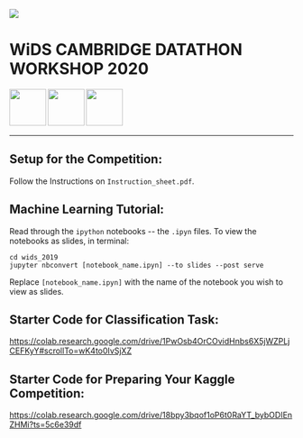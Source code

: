 ![](https://drive.google.com/uc?export=view&id=1jTMwxRlcUKSE57wnAE4ZT5Z_C8wL1vBC)

# WiDS CAMBRIDGE DATATHON WORKSHOP 2020

<img src="https://drive.google.com/uc?export=view&id=1l4iYE3dPwszuz8Bg8ZVNqt8n3PEGwvAP" height=65px align='left'>
<img src="https://drive.google.com/uc?export=view&id=1quSTLcH9v-_JxMgHRLxCZnlEfPXDx_lP" height=65px align='left'>
<img src="https://drive.google.com/uc?export=view&id=1as5kaUFRlDkvVLVPuf7WeHg8FkbHqIZF" height=65px align='left'>

<br/>
<br/>
<br/>
<br/>

---

## Setup for the Competition:
Follow the Instructions on `Instruction_sheet.pdf`.

## Machine Learning Tutorial:
Read through the `ipython` notebooks -- the `.ipyn` files.
To view the notebooks as slides, in terminal:
```
cd wids_2019
jupyter nbconvert [notebook_name.ipyn] --to slides --post serve
```
Replace `[notebook_name.ipyn]` with the name of the notebook you wish to view as slides.


## Starter Code for Classification Task:
https://colab.research.google.com/drive/1PwOsb4OrCOvidHnbs6X5jWZPLjCEFKyY#scrollTo=wK4to0IvSjXZ

## Starter Code for Preparing Your Kaggle Competition:
https://colab.research.google.com/drive/18bpy3bqof1oP6t0RaYT_bybODIEnZHMi?ts=5c6e39df
